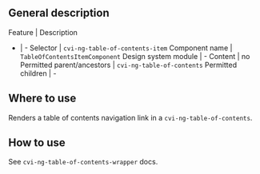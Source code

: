 ## General description

Feature | Description
- | -
Selector | `cvi-ng-table-of-contents-item`
Component name | `TableOfContentsItemComponent`
Design system module | -
Content | no
Permitted parent/ancestors | `cvi-ng-table-of-contents`
Permitted children | -

## Where to use

Renders a table of contents navigation link in a `cvi-ng-table-of-contents`.

## How to use

See `cvi-ng-table-of-contents-wrapper` docs.
